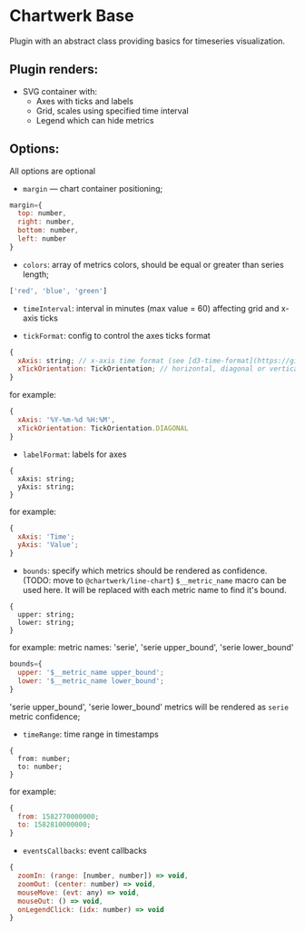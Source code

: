 # Chartwerk Base

Plugin with an abstract class providing basics for timeseries visualization.

## Plugin renders:
- SVG container with:
  - Axes with ticks and labels
  - Grid, scales using specified time interval
  - Legend which can hide metrics

## Options:

All options are optional

- `margin` — chart container positioning;
```js
margin={
  top: number,
  right: number,
  bottom: number,
  left: number
}
```

- `colors`: array of metrics colors, should be equal or greater than series length;
```js
['red', 'blue', 'green']
```

- `timeInterval`: interval in minutes (max value = 60) affecting grid and x-axis ticks

- `tickFormat`: config to control the axes ticks format
```js
{
  xAxis: string; // x-axis time format (see [d3-time-format](https://github.com/d3/d3-time-format#locale_format) } 
  xTickOrientation: TickOrientation; // horizontal, diagonal or vertical orientation
}
```
for example:
```js
{
  xAxis: '%Y-%m-%d %H:%M',
  xTickOrientation: TickOrientation.DIAGONAL
}
```

- `labelFormat`: labels for axes
```
{
  xAxis: string;
  yAxis: string;
}
```
for example:
```js
{
  xAxis: 'Time';
  yAxis: 'Value';
}
```

- `bounds`: specify which metrics should be rendered as confidence. (TODO: move to `@chartwerk/line-chart`)
`$__metric_name` macro can be used here. It will be replaced with each metric name to find it's bound.
```
{
  upper: string;
  lower: string;
}
```

for example:
metric names: 'serie', 'serie upper_bound', 'serie lower_bound'
```js
bounds={
  upper: '$__metric_name upper_bound';
  lower: '$__metric_name lower_bound';
}
```
'serie upper_bound', 'serie lower_bound' metrics will be rendered as `serie` metric confidence;

- `timeRange`: time range in timestamps
```
{
  from: number;
  to: number;
}
```
for example:
```js
{
  from: 1582770000000;
  to: 1582810000000;
}
```

- `eventsCallbacks`: event callbacks

```js
{
  zoomIn: (range: [number, number]) => void,
  zoomOut: (center: number) => void,
  mouseMove: (evt: any) => void,
  mouseOut: () => void,
  onLegendClick: (idx: number) => void
}
```
